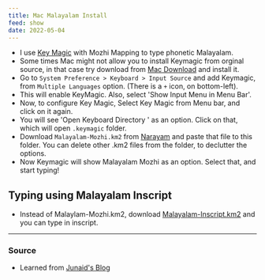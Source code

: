 ```yaml
---
title: Mac Malayalam Install
feed: show
date: 2022-05-04
---
```


- I use [Key Magic](https://keymagic.net/downloads/) with Mozhi Mapping to type phonetic Malayalam. 
- Some times Mac might not allow you to install Keymagic from orginal source, in that case try download from [Mac Download](https://macdownload.informer.com/keymagic/) and install it.
- Go to `System Preference > Keyboard > Input Source` and add Keymagic, from `Multiple Languages` option. (There is a `+` icon, on bottom-left). 
- This will enable KeyMagic. Also, select 'Show Input Menu in Menu Bar'. 
- Now, to configure Key Magic, Select Key Magic from Menu bar, and click on it again. 
- You will see 'Open Keyboard Directory ' as an option. Click on that, which will open `.keymagic` folder.
- Download `Malayalam-Mozhi.km2` from [Narayam](https://code.google.com/archive/p/naaraayam/downloads) and paste that file to this folder. You can delete other .km2 files from the folder, to declutter the options.
- Now Keymagic will show Malayalam Mozhi as an option. Select that, and start typing!

## Typing using Malayalam Inscript

- Instead of Malaylam-Mozhi.km2, download [Malayalam-Inscript.km2](https://drive.google.com/drive/folders/0B-zzYBMIntMxVkd0NXpLVGhSUms?resourcekey=0-XJsTz7bIVnpZ6l87mjVlNw) and you can type in inscript.

--- 
### Source
- Learned from [Junaid's Blog](https://blog.junix.in/2016/12/09/keymagic-malayalam-on-mc-os/)